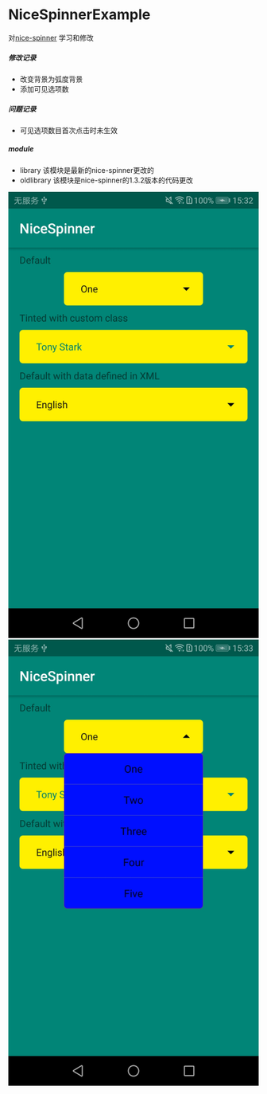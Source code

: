 # NiceSpinnerExample

 对[nice-spinner](https://github.com/arcadefire/nice-spinner) 学习和修改
 
 ##### 修改记录
 - 改变背景为弧度背景
 - 添加可见选项数
 
 ##### 问题记录
 - 可见选项数目首次点击时未生效
 
 ##### module
 
 - library
   该模块是最新的nice-spinner更改的
 - oldlibrary
   该模块是nice-spinner的1.3.2版本的代码更改
 
 ![](./images/img01.jpg)  ![](./images/img02.jpg)
 
 